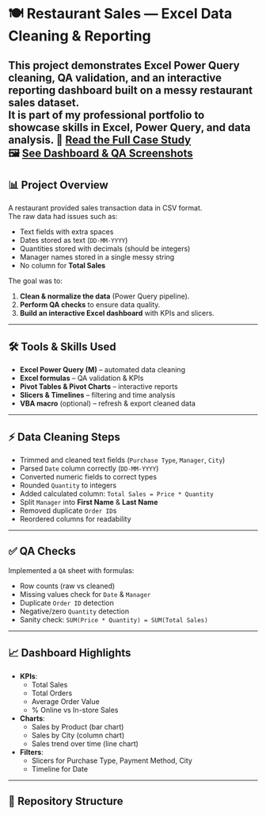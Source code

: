 # 🍽️ Restaurant Sales — Excel Data Cleaning & Reporting

This project demonstrates **Excel Power Query cleaning**, **QA validation**, and an **interactive reporting dashboard** built on a messy restaurant sales dataset.  
It is part of my professional portfolio to showcase skills in **Excel, Power Query, and data analysis**.
📄 [Read the Full Case Study](docs/case_study.md)  
🖼 [See Dashboard & QA Screenshots](docs/screenshots/)
---

## 📊 Project Overview
A restaurant provided sales transaction data in CSV format.  
The raw data had issues such as:
- Text fields with extra spaces
- Dates stored as text (`DD-MM-YYYY`)
- Quantities stored with decimals (should be integers)
- Manager names stored in a single messy string
- No column for **Total Sales**

The goal was to:
1. **Clean & normalize the data** (Power Query pipeline).
2. **Perform QA checks** to ensure data quality.
3. **Build an interactive Excel dashboard** with KPIs and slicers.

---

## 🛠️ Tools & Skills Used
- **Excel Power Query (M)** – automated data cleaning
- **Excel formulas** – QA validation & KPIs
- **Pivot Tables & Pivot Charts** – interactive reports
- **Slicers & Timelines** – filtering and time analysis
- **VBA macro** (optional) – refresh & export cleaned data

---

## ⚡ Data Cleaning Steps
- Trimmed and cleaned text fields (`Purchase Type`, `Manager`, `City`)
- Parsed `Date` column correctly (`DD-MM-YYYY`)
- Converted numeric fields to correct types
- Rounded `Quantity` to integers
- Added calculated column: `Total Sales = Price * Quantity`
- Split `Manager` into **First Name** & **Last Name**
- Removed duplicate `Order ID`s
- Reordered columns for readability

---

## ✅ QA Checks
Implemented a `QA` sheet with formulas:
- Row counts (raw vs cleaned)
- Missing values check for `Date` & `Manager`
- Duplicate `Order ID` detection
- Negative/zero `Quantity` detection
- Sanity check: `SUM(Price * Quantity) = SUM(Total Sales)`

---

## 📈 Dashboard Highlights
- **KPIs**:
  - Total Sales
  - Total Orders
  - Average Order Value
  - % Online vs In-store Sales
- **Charts**:
  - Sales by Product (bar chart)
  - Sales by City (column chart)
  - Sales trend over time (line chart)
- **Filters**:
  - Slicers for Purchase Type, Payment Method, City
  - Timeline for Date

---

## 📂 Repository Structure

